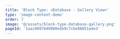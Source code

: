 ```yaml
---
title: 'Block Type: <Database - Gallery View<'
type: 'image-content-demo'
order: 7
image: '@/assets/block-type-database-gallery.png'
pageId: '1aac0097049980e4b9c7cbe98051a4e3'
---
```

